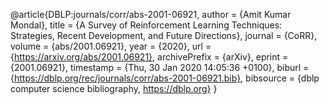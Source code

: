 @article{DBLP:journals/corr/abs-2001-06921,
  author    = {Amit Kumar Mondal},
  title     = {A Survey of Reinforcement Learning Techniques: Strategies, Recent
               Development, and Future Directions},
  journal   = {CoRR},
  volume    = {abs/2001.06921},
  year      = {2020},
  url       = {https://arxiv.org/abs/2001.06921},
  archivePrefix = {arXiv},
  eprint    = {2001.06921},
  timestamp = {Thu, 30 Jan 2020 14:05:36 +0100},
  biburl    = {https://dblp.org/rec/journals/corr/abs-2001-06921.bib},
  bibsource = {dblp computer science bibliography, https://dblp.org}
}